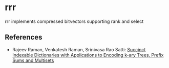 # rrr

rrr implements compressed bitvectors supporting rank and select

## References

* Rajeev Raman, Venkatesh Raman, Srinivasa Rao Satti: [Succinct Indexable Dictionaries with Applications to Encoding k-ary Trees, Prefix Sums and Multisets](https://arxiv.org/abs/0705.0552)
